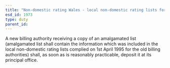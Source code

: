 ```yaml
---
title: "Non-domestic rating Wales - local non-domestic rating lists for amalgamated authorities"
esd_id: 1973
type: duty
parent_id:  
---
```


A new billing authority receiving a copy of an amalgamated list (amalgamated list shall contain the information which was included in the local non-domestic rating lists complied on 1st April 1995 for the old billing authorities) shall, as soon as is reasonably practicable, deposit it at its principal office.

